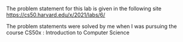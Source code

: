 The problem statement for this lab is given in the following site https://cs50.harvard.edu/x/2021/labs/6/

The problem statements were solved by me when I was pursuing the course CS50x : Introduction to Computer Science
